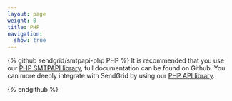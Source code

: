 ```yaml
---
layout: page
weight: 0
title: PHP
navigation:
  show: true
---
```

{% github sendgrid/smtpapi-php PHP %} It is recommended that you use our [PHP SMTPAPI library](https://github.com/sendgrid/smtpapi-php), full documentation can be found on Github. You can more deeply integrate with SendGrid by using our [PHP API library](https://github.com/sendgrid/sendgrid-php).
</p>
{% endgithub %}

